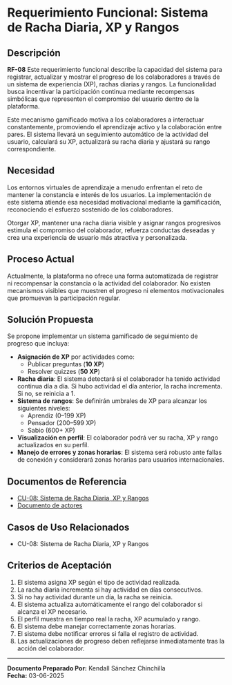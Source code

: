 # Requerimiento Funcional: Sistema de Racha Diaria, XP y Rangos

## Descripción

**RF-08** Este requerimiento funcional describe la capacidad del sistema para registrar, actualizar y mostrar el progreso de los colaboradores a través de un sistema de experiencia (XP), rachas diarias y rangos. La funcionalidad busca incentivar la participación continua mediante recompensas simbólicas que representen el compromiso del usuario dentro de la plataforma.

Este mecanismo gamificado motiva a los colaboradores a interactuar constantemente, promoviendo el aprendizaje activo y la colaboración entre pares. El sistema llevará un seguimiento automático de la actividad del usuario, calculará su XP, actualizará su racha diaria y ajustará su rango correspondiente.

## Necesidad

Los entornos virtuales de aprendizaje a menudo enfrentan el reto de mantener la constancia e interés de los usuarios. La implementación de este sistema atiende esa necesidad motivacional mediante la gamificación, reconociendo el esfuerzo sostenido de los colaboradores.

Otorgar XP, mantener una racha diaria visible y asignar rangos progresivos estimula el compromiso del colaborador, refuerza conductas deseadas y crea una experiencia de usuario más atractiva y personalizada.

## Proceso Actual

Actualmente, la plataforma no ofrece una forma automatizada de registrar ni recompensar la constancia o la actividad del colaborador. No existen mecanismos visibles que muestren el progreso ni elementos motivacionales que promuevan la participación regular.

## Solución Propuesta

Se propone implementar un sistema gamificado de seguimiento de progreso que incluya:

- **Asignación de XP** por actividades como:
  - Publicar preguntas (**10 XP**)
  - Resolver quizzes (**50 XP**)
- **Racha diaria**: El sistema detectará si el colaborador ha tenido actividad continua día a día. Si hubo actividad el día anterior, la racha incrementa. Si no, se reinicia a 1.
- **Sistema de rangos**: Se definirán umbrales de XP para alcanzar los siguientes niveles:
  - Aprendiz (0–199 XP)
  - Pensador (200–599 XP)
  - Sabio (600+ XP)
- **Visualización en perfil**: El colaborador podrá ver su racha, XP y rango actualizados en su perfil.
- **Manejo de errores y zonas horarias**: El sistema será robusto ante fallas de conexión y considerará zonas horarias para usuarios internacionales.

## Documentos de Referencia

- [CU-08: Sistema de Racha Diaria, XP y Rangos](../../casos-de-uso/)
- [Documento de actores](../../arquitectura/actores.md)

## Casos de Uso Relacionados

- CU-08: Sistema de Racha Diaria, XP y Rangos

## Criterios de Aceptación

1. El sistema asigna XP según el tipo de actividad realizada.
2. La racha diaria incrementa si hay actividad en días consecutivos.
3. Si no hay actividad durante un día, la racha se reinicia.
4. El sistema actualiza automáticamente el rango del colaborador si alcanza el XP necesario.
5. El perfil muestra en tiempo real la racha, XP acumulado y rango.
6. El sistema debe manejar correctamente zonas horarias.
7. El sistema debe notificar errores si falla el registro de actividad.
8. Las actualizaciones de progreso deben reflejarse inmediatamente tras la acción del colaborador.

---

**Documento Preparado Por:** Kendall Sánchez Chinchilla  
**Fecha:** 03-06-2025
